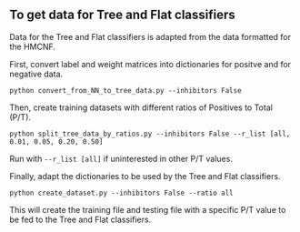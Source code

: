 ## To get data for Tree and Flat classifiers

Data for the Tree and Flat classifiers is adapted from the data formatted for the HMCNF.

First, convert label and weight matrices into dictionaries for positve and for negative data.

`python convert_from_NN_to_tree_data.py --inhibitors False`



Then, create training datasets with different ratios of Positives to Total (P/T).

`python split_tree_data_by_ratios.py --inhibitors False --r_list [all, 0.01, 0.05, 0.20, 0.50]`

Run with `--r_list [all]` if uninterested in other P/T values.



Finally, adapt the dictionaries to be used by the Tree and Flat classifiers.

`python create_dataset.py --inhibitors False --ratio all`

This will create the training file and testing file with a specific P/T value to be fed to the 
Tree and Flat classifiers.